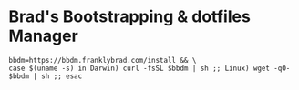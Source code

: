 # Brad's Bootstrapping & dotfiles Manager

```shell
bbdm=https://bbdm.franklybrad.com/install && \
case $(uname -s) in Darwin) curl -fsSL $bbdm | sh ;; Linux) wget -qO- $bbdm | sh ;; esac
```
